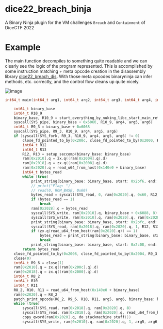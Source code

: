 # dice22_breach_binja
A Binary Ninja plugin for the VM challenges `Breach` and `Containment` of DiceCTF 2022


# Example

The main function decompiles to something quite readable and we can clearly see the logic of the program represented. This is accomplished by some instruction matching + meta opcode creation in the disassembly library [dice22_breach_dis](https://github.com/Lukas-Dresel/dice22_breach_dis/). With those meta opcodes binaryninja can infer methods, etc. correctly, and the control flow cleans up quite nicely.

![image](https://user-images.githubusercontent.com/13377119/153095141-c2d4e94c-95f6-406b-8427-b53b9989ac3a.png)


```C
int64_t main(int64_t arg1, int64_t arg2, int64_t arg3, int64_t arg4, int64_t arg5, int64_t arg6)

    int64_t binary_base
    int64_t R10_9
    binary_base, R10_9 = start_everything_by_nuking_libc_start_main_ret()
    syscall(SYS_pipe, binary_base + 0x6060, R10_9, arg4, arg5, arg6)
    int64_t R9_3 = binary_base + 0x6068
    syscall(SYS_pipe, R9_3, R10_9, arg4, arg5, arg6)
    if (syscall(SYS_fork, R9_3, R10_9, arg4, arg5, arg6) != 0)
        close_fd_pointed_to_by(0x200c, close_fd_pointed_to_by(0x2000, R9_3, R10_9, arg4, arg5, arg6), R10_9, arg4, arg5, arg6)
        int64_t R12
        int64_t R13
        R12, R13 = setup_seccomp(binary_base: binary_base)
        ram[0x2010].q = zx.q((ram[0x2004].q).d)
        ram[0x2018].q = zx.q((ram[0x2008].q).d)
        ram[0x2020].q = read_u64_from_host(0x140e0 + binary_base)
        int64_t bytes_read
        while (true)
            print_string(binary_base: binary_base, start: 0x2bf6, end: 0x2bfc)
            // print("Flag: ")
            // read(0, ROM_BASE, 0x60)
            bytes_read = syscall(SYS_read, 0, ram[0x2020].q, 0x60, R12, R13)
            if (bytes_read == 1)
                break
            ram[0x2028].q = bytes_read
            syscall(SYS_write, ram[0x2010].q, binary_base + 0x6088, 8)
            syscall(SYS_write, ram[0x2010].q, ram[0x2020].q, ram[0x2028].q)
            print_string(binary_base: binary_base, start: 0x2bfc, end: 0x2c08)  // print("Checking!")
            syscall(SYS_read, ram[0x2018].q, ram[0x2020].q, 1, R12, R13)
            if (zx.q(read_u64_from_host(ram[0x2020].q)) == 1)
                bytes_read = print_string(binary_base: binary_base, start: 0x2c0f, end: 0x2c18)  // print("Correct.")
                break
            print_string(binary_base: binary_base, start: 0x2c08, end: 0x2c0f)  // print("Wrong!")
        return bytes_read
    close_fd_pointed_to_by(0x2008, close_fd_pointed_to_by(0x2004, R9_3, R10_9, arg4, arg5, arg6), R10_9, arg4, arg5, arg6)
    close(0)
    int64_t R9_6 = close(1)
    ram[0x2010].q = zx.q((ram[0x200c].q).d)
    ram[0x2018].q = zx.q((ram[0x2000].q).d)
    int64_t R8_2
    int64_t R10
    int64_t R11
    R8_2, R10, R11 = read_u64_from_host(0x140e0 + binary_base)
    ram[0x2020].q = R8_2
    patch_print_opcode(R8_2, R9_6, R10, R11, arg5, arg6, binary_base: binary_base)
    while (true)
        syscall(SYS_read, ram[0x2018].q, ram[0x2020].q, 8)
        syscall(SYS_read, ram[0x2018].q, ram[0x2020].q, read_u64_from_host(ram[0x2020].q))
        copy_qword(ram[0x2020].q, do_stackmachine_stuff())
        syscall(SYS_write, ram[0x2010].q, ram[0x2020].q, 1, arg5, arg6)

```
